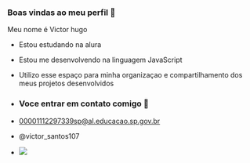 ### Boas vindas ao meu perfil 🦎

Meu nome é Victor hugo

- Estou estudando na alura
- Estou me desenvolvendo na linguagem JavaScript
- Utilizo esse espaço para minha organizaçao e compartilhamento dos meus projetos desenvolvidos

- ### Voce entrar em contato comigo 🦎

- 00001112297339sp@al.educacao.sp.gov.br

- @victor_santos107

- ![](https://media1.tenor.com/m/TspXJcTQk7cAAAAd/kermit-dance.gif)

